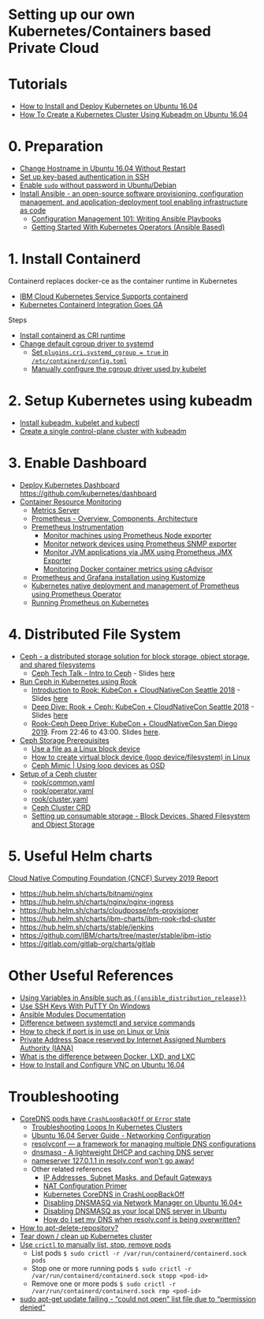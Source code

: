 # Setting up our own Kubernetes/Containers based Private Cloud 

# Tutorials
* [How to Install and Deploy Kubernetes on Ubuntu 16.04](https://dzone.com/articles/how-to-install-and-deploy-kubernetes-on-ubuntu-160-1)
* [How To Create a Kubernetes Cluster Using Kubeadm on Ubuntu 16.04](https://www.digitalocean.com/community/tutorials/how-to-create-a-kubernetes-cluster-using-kubeadm-on-ubuntu-16-04)

# 0. Preparation
* [Change Hostname in Ubuntu 16.04 Without Restart](http://ubuntuhandbook.org/index.php/2016/06/change-hostname-ubuntu-16-04-without-restart/)
* [Set up key-based authentication in SSH](https://www.digitalocean.com/community/tutorials/ssh-essentials-working-with-ssh-servers-clients-and-keys#generating-and-working-with-ssh-keys)
* [Enable `sudo` without password in Ubuntu/Debian](https://phpraxis.wordpress.com/2016/09/27/enable-sudo-without-password-in-ubuntudebian/)
* [Install Ansible - an open-source software provisioning, configuration management, and application-deployment tool enabling infrastructure as code](https://docs.ansible.com/ansible/latest/installation_guide/intro_installation.html)
  - [Configuration Management 101: Writing Ansible Playbooks](https://www.digitalocean.com/community/tutorials/configuration-management-101-writing-ansible-playbooks)
  - [Getting Started With Kubernetes Operators (Ansible Based)](https://medium.com/velotio-perspectives/getting-started-with-kubernetes-operators-ansible-based-part-2-472eb0d453b7)

# 1. Install Containerd
Containerd replaces docker-ce as the container runtime in Kubernetes
- [IBM Cloud Kubernetes Service Supports containerd](https://www.ibm.com/cloud/blog/ibm-cloud-kubernetes-service-supports-containerd)
- [Kubernetes Containerd Integration Goes GA](https://kubernetes.io/blog/2018/05/24/kubernetes-containerd-integration-goes-ga/)

Steps
* [Install containerd as CRI runtime](https://kubernetes.io/docs/setup/production-environment/container-runtimes/#containerd)
* [Change default cgroup driver to systemd](https://kubernetes.io/docs/setup/production-environment/container-runtimes/#cgroup-driver)
  - [Set `plugins.cri.systemd_cgroup = true` in `/etc/containerd/config.toml`](https://kubernetes.io/docs/setup/production-environment/container-runtimes/#systemd)
  - [Manually configure the cgroup driver used by kubelet](https://kubernetes.io/docs/setup/production-environment/tools/kubeadm/install-kubeadm/#configure-cgroup-driver-used-by-kubelet-on-control-plane-node)

# 2. Setup Kubernetes using kubeadm
* [Install kubeadm, kubelet and kubectl](https://kubernetes.io/docs/setup/production-environment/tools/kubeadm/install-kubeadm/)
* [Create a single control-plane cluster with kubeadm](https://kubernetes.io/docs/setup/production-environment/tools/kubeadm/create-cluster-kubeadm/)

# 3. Enable Dashboard
* [Deploy Kubernetes Dashboard](https://kubernetes.io/docs/tasks/access-application-cluster/web-ui-dashboard/)
https://github.com/kubernetes/dashboard
* [Container Resource Monitoring](https://kubernetes.io/docs/tasks/debug-application-cluster/resource-usage-monitoring/)
  - [Metrics Server](https://github.com/kubernetes-sigs/metrics-server)
  - [Prometheus - Overview, Components, Architecture](https://prometheus.io/docs/introduction/overview/)
  - [Premetheus Instrumentation](https://prometheus.io/docs/introduction/faq/#instrumentation)
    - [Monitor machines using Prometheus Node exporter](https://github.com/prometheus/node_exporter)
    - [Monitor network devices using Prometheus SNMP exporter](https://github.com/prometheus/snmp_exporter)
    - [Monitor JVM applications via JMX using Prometheus JMX Exporter](https://github.com/prometheus/jmx_exporter)
    - [Monitoring Docker container metrics using cAdvisor](https://prometheus.io/docs/guides/cadvisor/)
  - [Prometheus and Grafana installation using Kustomize](https://kubernetes.github.io/ingress-nginx/user-guide/monitoring/)
  - [Kubernetes native deployment and management of Prometheus using Prometheus Operator](https://github.com/coreos/prometheus-operator)
  - [Running Prometheus on Kubernetes](https://linuxacademy.com/blog/kubernetes/running-prometheus-on-kubernetes/)

# 4. Distributed File System
* [Ceph - a distributed storage solution for block storage, object storage, and shared filesystems](https://ceph.io/ceph-storage/)
  - [Ceph Tech Talk - Intro to Ceph](https://www.youtube.com/watch?v=PmLPbrf-x9g) - Slides [here](https://www.slideshare.net/Inktank_Ceph/20190627-intro-to-ceph)
* [Run Ceph in Kubernetes using Rook](https://rook.io/)
  - [Introduction to Rook: KubeCon + CloudNativeCon Seattle 2018](https://www.youtube.com/watch?v=pwVsFHy2EdE) - Slides [here](https://static.sched.com/hosted_files/kccna18/9f/Rook%20Project%20Intro%20Kubecon%20Seattle%202018.pdf)
  - [Deep Dive: Rook + Ceph: KubeCon + CloudNativeCon Seattle 2018](https://www.youtube.com/watch?v=Mb7oiXQb1ZE) - Slides [here](https://static.sched.com/hosted_files/kccna18/b6/Rook%20Deep%20Dive.pdf)
  - [Rook-Ceph Deep Drive: KubeCon + CloudNativeCon San Diego 2019](https://www.youtube.com/watch?v=f3Wyk968VR8). From 22:46 to 43:00. Slides [here](https://static.sched.com/hosted_files/kccncna19/37/KubeCon%20San%20Diego_%20Ceph%20Deep%20Dive.pdf).
* [Ceph Storage Prerequisites](https://github.com/rook/rook/blob/master/Documentation/ceph-quickstart.md#prerequisites)
  - [Use a file as a Linux block device](https://www.jamescoyle.net/how-to/2096-use-a-file-as-a-linux-block-device#:~:text=Just%20like%20when%20creating%20a,around%20like%20a%20normal%20file)
  - [How to create virtual block device (loop device/filesystem) in Linux](https://www.thegeekdiary.com/how-to-create-virtual-block-device-loop-device-filesystem-in-linux/)
  - [Ceph Mimic | Using loop devices as OSD](https://www.netways.de/en/blog/2018/11/14/ceph-mimic-using-loop-devices-as-osd/)
* [Setup of a Ceph cluster](https://github.com/rook/rook/blob/master/Documentation/ceph-quickstart.md)
  - [rook/common.yaml](https://github.com/rook/rook/blob/release-1.3/cluster/examples/kubernetes/ceph/common.yaml)
  - [rook/operator.yaml](https://github.com/rook/rook/blob/release-1.3/cluster/examples/kubernetes/ceph/operator.yaml)
  - [rook/cluster.yaml](https://github.com/rook/rook/blob/release-1.3/cluster/examples/kubernetes/ceph/cluster.yaml)
  - [Ceph Cluster CRD](https://github.com/rook/rook/blob/master/Documentation/ceph-cluster-crd.md)
  - [Setting up consumable storage - Block Devices, Shared Filesystem and Object Storage](https://github.com/rook/rook/blob/master/Documentation/ceph-examples.md#setting-up-consumable-storage)

# 5. Useful Helm charts
[Cloud Native Computing Foundation (CNCF) Survey 2019 Report](https://www.cncf.io/wp-content/uploads/2020/03/CNCF_Survey_Report.pdf)

* https://hub.helm.sh/charts/bitnami/nginx
* https://hub.helm.sh/charts/nginx/nginx-ingress
* https://hub.helm.sh/charts/cloudposse/nfs-provisioner
* https://hub.helm.sh/charts/ibm-charts/ibm-rook-rbd-cluster
* https://hub.helm.sh/charts/stable/jenkins
* https://github.com/IBM/charts/tree/master/stable/ibm-istio
* https://gitlab.com/gitlab-org/charts/gitlab

# Other Useful References
* [Using Variables in Ansible such as `{{ansible_distribution_release}}`](https://docs.ansible.com/ansible/latest/user_guide/playbooks_variables.html)
* [Use SSH Keys With PuTTY On Windows](https://devops.ionos.com/tutorials/use-ssh-keys-with-putty-on-windows/)
* [Ansible Modules Documentation](https://docs.ansible.com/ansible/latest/modules/replace_module.html)
* [Difference between systemctl and service commands](https://askubuntu.com/questions/903354/difference-between-systemctl-and-service-commands)
* [How to check if port is in use on Linux or Unix](https://www.cyberciti.biz/faq/unix-linux-check-if-port-is-in-use-command/)
* [Private Address Space reserved by Internet Assigned Numbers Authority (IANA)](https://tools.ietf.org/html/rfc1918)
* [What is the difference between Docker, LXD, and LXC](https://unix.stackexchange.com/questions/254956/what-is-the-difference-between-docker-lxd-and-lxc)
* [How to Install and Configure VNC on Ubuntu 16.04](https://www.digitalocean.com/community/tutorials/how-to-install-and-configure-vnc-on-ubuntu-16-04)

# Troubleshooting

* [CoreDNS pods have `CrashLoopBackOff` or `Error` state](https://kubernetes.io/docs/setup/production-environment/tools/kubeadm/troubleshooting-kubeadm/#coredns-pods-have-crashloopbackoff-or-error-state)
  - [Troubleshooting Loops In Kubernetes Clusters](https://github.com/coredns/coredns/tree/master/plugin/loop#troubleshooting)
  - [Ubuntu 16.04 Server Guide - Networking Configuration](https://help.ubuntu.com/16.04/serverguide/network-configuration.html)
  - [resolvconf — a framework for managing multiple DNS configurations](http://manpages.ubuntu.com/manpages/focal/en/man8/resolvconf.8.html)
  - [dnsmasq - A lightweight DHCP and caching DNS server](http://manpages.ubuntu.com/manpages/xenial/en/man8/dnsmasq.8.html)
  - [nameserver 127.0.1.1 in resolv.conf won't go away!](https://askubuntu.com/a/627900/419160)
  - Other related references
    * [IP Addresses, Subnet Masks, and Default Gateways](https://www.networkcomputing.com/network-security/ip-addresses-subnet-masks-and-default-gateways)
    * [NAT Configuration Primer](https://www.networkcomputing.com/networking/nat-configuration-primer)
    * [Kubernetes CoreDNS in CrashLoopBackOff](https://stackoverflow.com/questions/53559291/kubernetes-coredns-in-crashloopbackoff)
    * [Disabling DNSMASQ via Network Manager on Ubuntu 16.04+](http://www.vassox.com/linux-general/ubuntu/disabling-dnsmasq-via-network-manager-on-ubuntu-16-04/)
    * [Disabling DNSMASQ as your local DNS server in Ubuntu](https://mark.orbum.net/2012/05/14/disabling-dnsmasq-as-your-local-dns-server-in-ubuntu/)
    * [How do I set my DNS when resolv.conf is being overwritten?](https://unix.stackexchange.com/questions/128220/how-do-i-set-my-dns-when-resolv-conf-is-being-overwritten/163506#163506)
* [How to apt-delete-repository?](https://unix.stackexchange.com/questions/219341/how-to-apt-delete-repository)
* [Tear down / clean up Kubernetes cluster](https://kubernetes.io/docs/setup/production-environment/tools/kubeadm/create-cluster-kubeadm/#tear-down)
* [Use `crictl` to manually list, stop, remove pods](https://kubernetes.io/docs/tasks/debug-application-cluster/crictl/)
  - List pods `$ sudo crictl -r /var/run/containerd/containerd.sock pods`
  - Stop one or more running pods `$ sudo crictl -r /var/run/containerd/containerd.sock stopp <pod-id>`
  - Remove one or more pods `$ sudo crictl -r /var/run/containerd/containerd.sock rmp <pod-id>`
* [sudo apt-get update failing - “could not open” list file due to “permission denied”](https://askubuntu.com/questions/917603/sudo-apt-get-update-failing-could-not-open-list-file-due-to-permission-deni)
